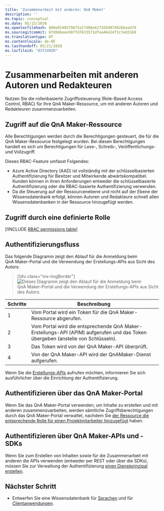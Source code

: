 ```yaml
---
title: 'Zusammenarbeit mit anderen: QnA Maker'
description: ''
ms.topic: conceptual
ms.date: 05/15/2020
ms.openlocfilehash: 080e6549579675e27486e6173d5907d92bbaad70
ms.sourcegitcommit: 6fd8dbeee587fd7633571dfea46424f3c7e65169
ms.translationtype: HT
ms.contentlocale: de-DE
ms.lasthandoff: 05/21/2020
ms.locfileid: "83724920"
---
```

# <a name="collaborate-with-other-authors-and-editors"></a>Zusammenarbeiten mit anderen Autoren und Redakteuren

Nutzen Sie die rollenbasierte Zugriffssteuerung (Role-Based Access Control, RBAC) für Ihre QnA Maker-Ressource, um mit anderen Autoren und Redakteuren zusammenzuarbeiten.

## <a name="access-is-provided-on-the-qna-maker-resource"></a>Zugriff auf die QnA Maker-Ressource

Alle Berechtigungen werden durch die Berechtigungen gesteuert, die für die QnA Maker-Ressource festgelegt wurden. Bei diesen Berechtigungen handelt es sich um Berechtigungen für Lese-, Schreib-, Veröffentlichungs- und Vollzugriff.

Dieses RBAC-Feature umfasst Folgendes:
* Azure Active Directory (AAD) ist vollständig mit der schlüsselbasierten Authentifizierung für Besitzer und Mitwirkende abwärtskompatibel. Kunden können in ihren Anforderungen entweder die schlüsselbasierte Authentifizierung oder die RBAC-basierte Authentifizierung verwenden.
* Da die Steuerung auf der Ressourcenebene und nicht auf der Ebene der Wissensdatenbank erfolgt, können Autoren und Redakteure schnell allen Wissensdatenbanken in der Ressource hinzugefügt werden.

## <a name="access-is-provided-by-a-defined-role"></a>Zugriff durch eine definierte Rolle

[!INCLUDE [RBAC permissions table](../includes/role-based-access-control.md)]

## <a name="authentication-flow"></a>Authentifizierungsfluss

Das folgende Diagramm zeigt den Ablauf für die Anmeldung beim QnA Maker-Portal und die Verwendung der Erstellungs-APIs aus Sicht des Autors:

> [!div class="mx-imgBorder"]
> ![Dieses Diagramm zeigt den Ablauf für die Anmeldung beim QnA Maker-Portal und die Verwendung der Erstellungs-APIs aus Sicht des Autors.](../media/qnamaker-how-to-collaborate-knowledge-base/rbac-flow-from-portal-to-service.png)

|Schritte|Beschreibung|
|--|--|
|1|Vom Portal wird ein Token für die QnA Maker-Ressource abgerufen.|
|2|Vom Portal wird die entsprechende QnA Maker-Erstellungs-API (APIM) aufgerufen und das Token übergeben (anstelle von Schlüsseln).|
|3|Das Token wird von der QnA Maker-API überprüft.|
|4 |Von der QnA Maker-API wird der QnAMaker-Dienst aufgerufen.|

Wenn Sie die [Erstellungs-APIs](../How-To/collaborate-knowledge-base.md) aufrufen möchten, informieren Sie sich ausführlicher über die Einrichtung der Authentifizierung.

## <a name="authenticate-by-qna-maker-portal"></a>Authentifizieren über das QnA Maker-Portal

Wenn Sie das QnA Maker-Portal verwenden, um Inhalte zu erstellen und mit anderen zusammenzuarbeiten, werden sämtliche Zugriffsberechtigungen durch das QnA Maker-Portal verwaltet, nachdem Sie [der Ressource die entsprechende Rolle für einen Projektmitarbeiter hinzugefügt](../How-To/collaborate-knowledge-base.md) haben.

## <a name="authenticate-by-qna-maker-apis-and-sdks"></a>Authentifizieren über QnA Maker-APIs und -SDKs

Wenn Sie zum Erstellen von Inhalten sowie für die Zusammenarbeit mit anderen die APIs verwenden (entweder per REST oder über die SDKs), müssen Sie zur Verwaltung der Authentifizierung [einen Dienstprinzipal erstellen](../../authentication.md#assign-a-role-to-a-service-principal).

## <a name="next-step"></a>Nächster Schritt

* Entwerfen Sie eine Wissensdatenbank für [Sprachen](design-language-culture.md) und für [Clientanwendungen](integration-with-other-applications.md).

